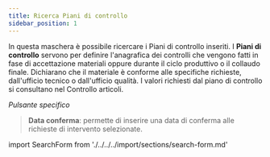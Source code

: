 ```yaml
---
title: Ricerca Piani di controllo
sidebar_position: 1
---
```


In questa maschera è possibile ricercare i Piani di controllo inseriti. I **Piani di controllo** servono per definire l'anagrafica dei controlli che vengono fatti in fase di accettazione materiali oppure durante il ciclo produttivo o il collaudo finale. Dichiarano che il materiale è conforme alle specifiche richieste, dall'ufficio tecnico o dall'ufficio qualità. I valori richiesti dal piano di controllo si consultano nel Controllo articoli. 

*Pulsante specifico*

> **Data conferma**: permette di inserire una data di conferma alle richieste di intervento selezionate.

import SearchForm from './../../../import/sections/search-form.md'

<SearchForm />